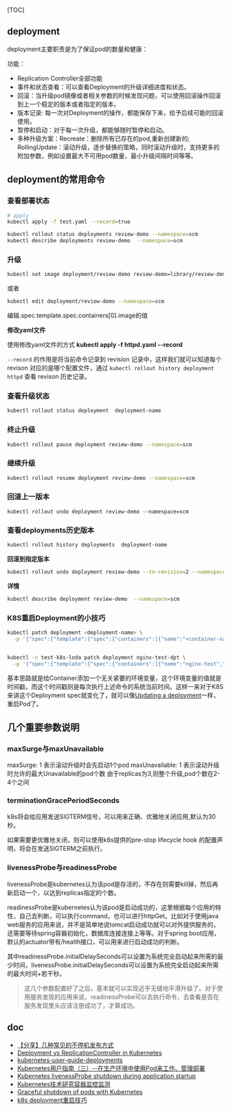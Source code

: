 [TOC]

## deployment

deployment主要职责是为了保证pod的数量和健康：

功能：

- Replication Controller全部功能
- 事件和状态查看：可以查看Deployment的升级详细进度和状态。
- 回滚：当升级pod镜像或者相关参数的时候发现问题，可以使用回滚操作回滚到上一个稳定的版本或者指定的版本。
- 版本记录: 每一次对Deployment的操作，都能保存下来，给予后续可能的回滚使用。
- 暂停和启动：对于每一次升级，都能够随时暂停和启动。
- 多种升级方案：Recreate：删除所有已存在的pod,重新创建新的; RollingUpdate：滚动升级，逐步替换的策略，同时滚动升级时，支持更多的附加参数，例如设置最大不可用pod数量，最小升级间隔时间等等。

## deployment的常用命令

### 查看部署状态

```bash
# apply
kubectl apply -f test.yaml --record=true

kubectl rollout status deployments review-demo --namespace=scm
kubectl describe deployments review-demo  --namespace=scm
```

### 升级

```bash
kubectl set image deployment/review-demo review-demo=library/review-demo:0.0.1 --namespace=scm
```

或者

```bash
kubectl edit deployment/review-demo --namespace=scm
```

编辑.spec.template.spec.containers[0].image的值

**修改yaml文件**

使用修改yaml文件的方式  **kubectl apply -f httpd.yaml --record**

`--record` 的作用是将当前命令记录到 revision 记录中，这样我们就可以知道每个 revison 对应的是哪个配置文件，通过 `kubectl rollout history deployment httpd` 查看 revison 历史记录。

### 查看升级状态

```bash
kubectl rollout status deployment  deployment-name
```

### 终止升级

```bash
kubectl rollout pause deployment review-demo --namespace=scm
```

### 继续升级

```bash
kubectl rollout resume deployment review-demo --namespace=scm
```

### 回滚上一版本

```
kubectl rollout undo deployment review-demo --namespace=scm
```

### 查看deployments历史版本

```bash
kubectl rollout history deployments  deployment-name
```

**回滚到指定版本**

```bash
kubectl rollout undo deployment review-demo --to-revision=2 --namespace=scm
```

**详情**

```bash
kubectl describe deployment review-demo  --namespace=scm
```

### K8S重启Deployment的小技巧

```bash
kubectl patch deployment <deployment-name> \
  -p '{"spec":{"template":{"spec":{"containers":[{"name":"<container-name>","env":[{"name":"RESTART_","value":"'$(date +%s)'"}]}]}}}}'


kubectl -n test-k8s-loda patch deployment nginx-test-dpt \
  -p '{"spec":{"template":{"spec":{"containers":[{"name":"nginx-test","env":[{"name":"RESTART_","value":"'$(date +%s)'"}]}]}}}}'
```

基本思路就是给Container添加一个无关紧要的环境变量，这个环境变量的值就是时间戳，而这个时间戳则是每次执行上述命令的系统当前时间。这样一来对于K8S来讲这个Deployment spec就变化了，就可以像[Updating a deployment](https://kubernetes.io/docs/concepts/workloads/controllers/deployment/#updating-a-deployment)一样，重启Pod了。



## 几个重要参数说明

### maxSurge与maxUnavailable

maxSurge: 1 表示滚动升级时会先启动1个pod
maxUnavailable: 1 表示滚动升级时允许的最大Unavailable的pod个数
由于replicas为3,则整个升级,pod个数在2-4个之间

### terminationGracePeriodSeconds

k8s将会给应用发送SIGTERM信号，可以用来正确、优雅地关闭应用,默认为30秒。

如果需要更优雅地关闭，则可以使用k8s提供的pre-stop lifecycle hook 的配置声明，将会在发送SIGTERM之前执行。

### livenessProbe与readinessProbe

livenessProbe是kubernetes认为该pod是存活的，不存在则需要kill掉，然后再新启动一个，以达到replicas指定的个数。

readinessProbe是kubernetes认为该pod是启动成功的，这里根据每个应用的特性，自己去判断，可以执行command，也可以进行httpGet。比如对于使用java web服务的应用来说，并不是简单地说tomcat启动成功就可以对外提供服务的，还需要等待spring容器初始化，数据库连接连接上等等。对于spring boot应用，默认的actuator带有/health接口，可以用来进行启动成功的判断。

其中readinessProbe.initialDelaySeconds可以设置为系统完全启动起来所需的最少时间，livenessProbe.initialDelaySeconds可以设置为系统完全启动起来所需的最大时间+若干秒。

> 这几个参数配置好了之后，基本就可以实现近乎无缝地平滑升级了。对于使用服务发现的应用来说，readinessProbe可以去执行命令，去查看是否在服务发现里头应该注册成功了，才算成功。

## doc

- [【分享】几种常见的不停机发布方式](https://icewing.cc/ci-cd-hot-deploment.html)
- [Deployment vs ReplicationController in Kubernetes](https://www.qcloud.com/community/article/695320001482723928)
- [kubernetes-user-guide-deployments](https://kubernetes.io/docs/user-guide/deployments/)
- [Kubernetes用户指南（三）--在生产环境中使用Pod来工作、管理部署](http://blog.csdn.net/qq1010885678/article/details/49156557)
- [Kubernetes livenessProbe shutdown during application startup](http://stackoverflow.com/questions/39331991/kubernetes-livenessprobe-shutdown-during-application-startup)
- [Kubernetes技术研究容器监控监测](http://blog.coocla.org/kubernetes-container-monitor.html)
- [Graceful shutdown of pods with Kubernetes](https://pracucci.com/graceful-shutdown-of-kubernetes-pods.html)
- [k8s deployment重启技巧](https://chanjarster.github.io/post/k8s-restart-deployment/)
